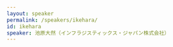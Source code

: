 ```yaml
---
layout: speaker
permalink: /speakers/ikehara/
id: ikehara
speaker: 池原大然（インフラジスティックス・ジャパン株式会社）
---
```

